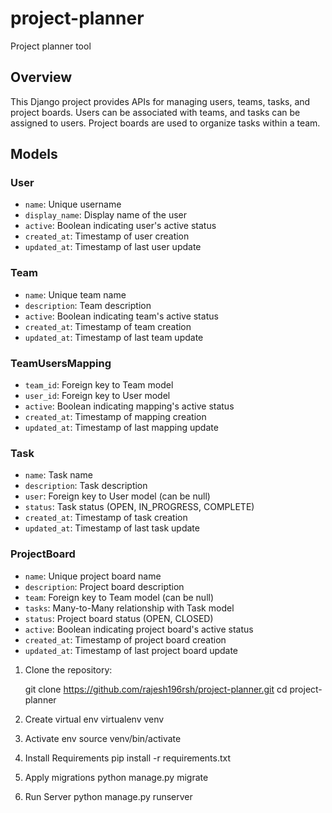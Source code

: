 # project-planner
Project planner tool

## Overview

This Django project provides APIs for managing users, teams, tasks, and project boards. Users can be associated with teams, and tasks can be assigned to users. Project boards are used to organize tasks within a team.

## Models

### User
- `name`: Unique username
- `display_name`: Display name of the user
- `active`: Boolean indicating user's active status
- `created_at`: Timestamp of user creation
- `updated_at`: Timestamp of last user update

### Team
- `name`: Unique team name
- `description`: Team description
- `active`: Boolean indicating team's active status
- `created_at`: Timestamp of team creation
- `updated_at`: Timestamp of last team update

### TeamUsersMapping
- `team_id`: Foreign key to Team model
- `user_id`: Foreign key to User model
- `active`: Boolean indicating mapping's active status
- `created_at`: Timestamp of mapping creation
- `updated_at`: Timestamp of last mapping update

### Task
- `name`: Task name
- `description`: Task description
- `user`: Foreign key to User model (can be null)
- `status`: Task status (OPEN, IN_PROGRESS, COMPLETE)
- `created_at`: Timestamp of task creation
- `updated_at`: Timestamp of last task update

### ProjectBoard
- `name`: Unique project board name
- `description`: Project board description
- `team`: Foreign key to Team model (can be null)
- `tasks`: Many-to-Many relationship with Task model
- `status`: Project board status (OPEN, CLOSED)
- `active`: Boolean indicating project board's active status
- `created_at`: Timestamp of project board creation
- `updated_at`: Timestamp of last project board update


1. Clone the repository:

   git clone https://github.com/rajesh196rsh/project-planner.git
   cd project-planner

2. Create virtual env
    virtualenv venv

3. Activate env
    source venv/bin/activate

4. Install Requirements
    pip install -r requirements.txt

5. Apply migrations
    python manage.py migrate

6. Run Server
    python manage.py runserver
